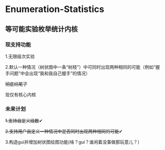 # Enumeration-Statistics
## 等可能实验枚举统计内核  
### 现支持功能
1.无限级次实验

2.默认一种情况（树状图中一条“树枝”）中可同时出现两种相同的可能（例如“握手问题”中会出现“我和我自己握手”的情况）

~~彻底烂尾了~~

现仅有核心内核
### 未来计划
~~1.支持自定义级数~~✔

~~2.支持用户自定义一种情况中是否同时出现两种相同的可能~~✔

3.构造gui并增加树状图绘图功能(啥？gui？谁闲着没事做那玩意儿？）
